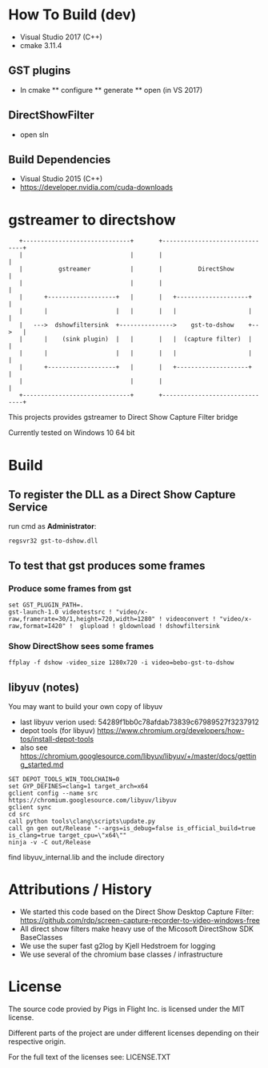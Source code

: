 
# How To Build (dev)

* Visual Studio 2017 (C++)
* cmake 3.11.4


## GST plugins

* In cmake
** configure
** generate
** open (in VS 2017)


## DirectShowFilter

* open sln




## Build Dependencies

* Visual Studio 2015 (C++)
* https://developer.nvidia.com/cuda-downloads

# gstreamer to directshow
```
   +------------------------------+       +-------------------------------+
   |                              |       |                               |
   |          gstreamer           |       |          DirectShow           |
   |                              |       |                               |
   |      +-------------------+   |       |   +--------------------+      |
   |      |                   |   |       |   |                    |      |
   |   --->  dshowfiltersink  +--------------->    gst-to-dshow    +-->   |
   |      |    (sink plugin)  |   |       |   |  (capture filter)  |      |
   |      |                   |   |       |   |                    |      |
   |      +-------------------+   |       |   +--------------------+      |
   |                              |       |                               |
   +------------------------------+       +-------------------------------+
```

This projects provides gstreamer to Direct Show Capture Filter bridge

Currently tested on Windows 10 64 bit

# Build


## To register the DLL as a Direct Show Capture Service

run cmd as __Administrator__:
```
regsvr32 gst-to-dshow.dll
```

## To test that gst produces some frames

### Produce some frames from gst
```
set GST_PLUGIN_PATH=.
gst-launch-1.0 videotestsrc ! "video/x-raw,framerate=30/1,height=720,width=1280" ! videoconvert ! "video/x-raw,format=I420" !  glupload ! gldownload ! dshowfiltersink
```

### Show DirectShow sees some frames
```
ffplay -f dshow -video_size 1280x720 -i video=bebo-gst-to-dshow
```

## libyuv (notes)


You may want to build your own copy of libyuv 
* last libyuv verion used: 54289f1bb0c78afdab73839c67989527f3237912
* depot tools (for libyuv) https://www.chromium.org/developers/how-tos/install-depot-tools
* also see https://chromium.googlesource.com/libyuv/libyuv/+/master/docs/getting_started.md

```
SET DEPOT_TOOLS_WIN_TOOLCHAIN=0
set GYP_DEFINES=clang=1 target_arch=x64
gclient config --name src https://chromium.googlesource.com/libyuv/libyuv
gclient sync
cd src
call python tools\clang\scripts\update.py
call gn gen out/Release "--args=is_debug=false is_official_build=true is_clang=true target_cpu=\"x64\""
ninja -v -C out/Release
```
find libyuv_internal.lib and the include directory


# Attributions / History
* We started this code based on the Direct Show Desktop Capture Filter:
  https://github.com/rdp/screen-capture-recorder-to-video-windows-free
* All direct show filters make heavy use of the Micosoft DirectShow SDK
  BaseClasses
* We use the super fast g2log by Kjell Hedstroem for logging
* We use several of the chromium base classes / infrastructure

# License

The source code provied by Pigs in Flight Inc. is licensed under the MIT
license.

Different parts of the project are under different licenses depending on their
respective origin.

For the full text of the licenses see: LICENSE.TXT

